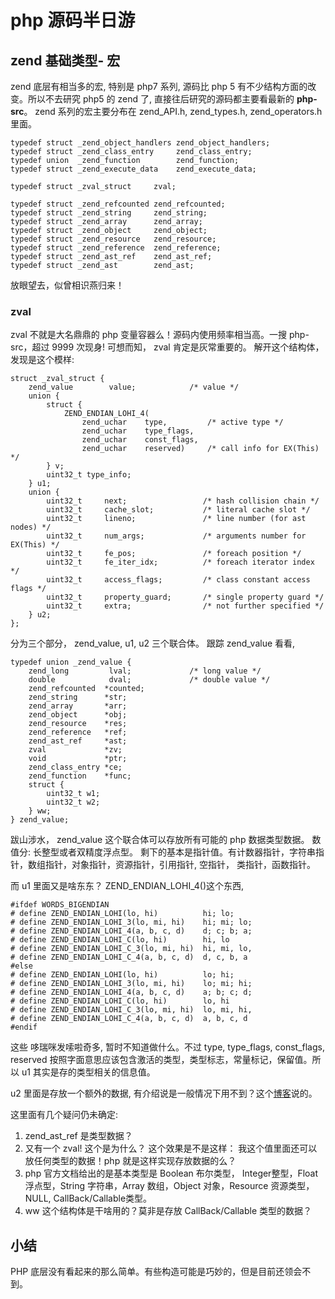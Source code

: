 # php 源码半日游 
## zend 基础类型- 宏

zend 底层有相当多的宏, 特别是 php7 系列, 源码比 php 5 有不少结构方面的改变。所以不去研究 php5 的 zend 了, 直接往后研究的源码都主要看最新的 **php-src**。 zend 系列的宏主要分布在 zend_API.h, zend_types.h, zend_operators.h 里面。

```
typedef struct _zend_object_handlers zend_object_handlers;
typedef struct _zend_class_entry     zend_class_entry;
typedef union  _zend_function        zend_function;
typedef struct _zend_execute_data    zend_execute_data;

typedef struct _zval_struct     zval;

typedef struct _zend_refcounted zend_refcounted;
typedef struct _zend_string     zend_string;
typedef struct _zend_array      zend_array;
typedef struct _zend_object     zend_object;
typedef struct _zend_resource   zend_resource;
typedef struct _zend_reference  zend_reference;
typedef struct _zend_ast_ref    zend_ast_ref;
typedef struct _zend_ast        zend_ast;
```

放眼望去，似曾相识燕归来！ 

### zval 
zval 不就是大名鼎鼎的 php 变量容器么！源码内使用频率相当高。一搜 php-src，超过 9999 次现身!
可想而知， zval 肯定是灰常重要的。 
解开这个结构体，发现是这个模样:

```
struct _zval_struct {
	zend_value        value;			/* value */
	union {
		struct {
			ZEND_ENDIAN_LOHI_4(
				zend_uchar    type,			/* active type */
				zend_uchar    type_flags,
				zend_uchar    const_flags,
				zend_uchar    reserved)	    /* call info for EX(This) */
		} v;
		uint32_t type_info;
	} u1;
	union {
		uint32_t     next;                 /* hash collision chain */
		uint32_t     cache_slot;           /* literal cache slot */
		uint32_t     lineno;               /* line number (for ast nodes) */
		uint32_t     num_args;             /* arguments number for EX(This) */
		uint32_t     fe_pos;               /* foreach position */
		uint32_t     fe_iter_idx;          /* foreach iterator index */
		uint32_t     access_flags;         /* class constant access flags */
		uint32_t     property_guard;       /* single property guard */
		uint32_t     extra;                /* not further specified */
	} u2;
};
```

分为三个部分， zend_value, u1, u2 三个联合体。
跟踪 zend_value 看看, 

```
typedef union _zend_value {
	zend_long         lval;				/* long value */
	double            dval;				/* double value */
	zend_refcounted  *counted;
	zend_string      *str;
	zend_array       *arr;
	zend_object      *obj;
	zend_resource    *res;
	zend_reference   *ref;
	zend_ast_ref     *ast;
	zval             *zv;
	void             *ptr;
	zend_class_entry *ce;
	zend_function    *func;
	struct {
		uint32_t w1;
		uint32_t w2;
	} ww;
} zend_value;
```

跋山涉水， zend_value 这个联合体可以存放所有可能的 php 数据类型数据。 数值分: 长整型或者双精度浮点型。 剩下的基本是指针值。有计数器指针，字符串指针，数组指针，对象指针，资源指针，引用指针, 空指针， 类指针，函数指针。 

而 u1 里面又是啥东东？ ZEND_ENDIAN_LOHI_4()这个东西, 

```
#ifdef WORDS_BIGENDIAN
# define ZEND_ENDIAN_LOHI(lo, hi)          hi; lo;
# define ZEND_ENDIAN_LOHI_3(lo, mi, hi)    hi; mi; lo;
# define ZEND_ENDIAN_LOHI_4(a, b, c, d)    d; c; b; a;
# define ZEND_ENDIAN_LOHI_C(lo, hi)        hi, lo
# define ZEND_ENDIAN_LOHI_C_3(lo, mi, hi)  hi, mi, lo,
# define ZEND_ENDIAN_LOHI_C_4(a, b, c, d)  d, c, b, a
#else
# define ZEND_ENDIAN_LOHI(lo, hi)          lo; hi;
# define ZEND_ENDIAN_LOHI_3(lo, mi, hi)    lo; mi; hi;
# define ZEND_ENDIAN_LOHI_4(a, b, c, d)    a; b; c; d;
# define ZEND_ENDIAN_LOHI_C(lo, hi)        lo, hi
# define ZEND_ENDIAN_LOHI_C_3(lo, mi, hi)  lo, mi, hi,
# define ZEND_ENDIAN_LOHI_C_4(a, b, c, d)  a, b, c, d
#endif
```

这些 哆瑞咪发嗦啦奇多, 暂时不知道做什么。不过 type, type_flags, const_flags, reserved 按照字面意思应该包含激活的类型，类型标志，常量标记，保留值。所以 u1 其实是存的类型相关的信息值。

u2 里面是存放一个额外的数据, 有介绍说是一般情况下用不到？这个[博客](http://nikic.github.io/)说的。



这里面有几个疑问仍未确定: 
1. zend_ast_ref 是类型数据？ 
2. 又有一个 zval! 这个是为什么？ 这个效果是不是这样： 我这个值里面还可以放任何类型的数据！php 就是这样实现存放数据的么？
3. php 官方文档给出的是基本类型是 Boolean 布尔类型， Integer整型，Float 浮点型，String 字符串，Array 数组，Object 对象，Resource 资源类型，NULL, CallBack/Callable类型。
4. ww 这个结构体是干啥用的？莫非是存放 CallBack/Callable 类型的数据？

## 小结 
PHP 底层没有看起来的那么简单。有些构造可能是巧妙的，但是目前还领会不到。
